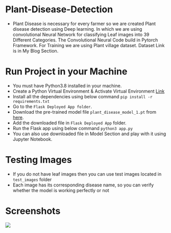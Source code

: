 # Plant-Disease-Detection
 * Plant Disease is necessary for every farmer so we are created Plant disease detection using Deep learning. In which we are using convolutional Neural Network for classifying Leaf images into 39 Different Categories. The Convolutional Neural Code build in Pytorch Framework. For Training we are using Plant village dataset. Dataset Link is in My Blog Section.
# Run Project in your Machine
 * You must have Python3.8 installed in your machine.
 * Create a Python Virtual Environment & Activate Virtual Environment [Link](https://docs.python.org/3/tutorial/venv.html)
 * Install all the dependencies using below command `pip install -r requirements.txt`
 * Go to the `Flask Deployed App folder`.
 * Download the pre-trained model file `plant_disease_model_1.pt` from [here](https://drive.google.com/file/d/1d2W2oZUZQ9dneNXpoR5htKrZDHCmnlak/view?usp=sharing).
 * Add the downloaded file in `Flask Deployed App` folder.
 * Run the Flask app using below command `python3 app.py`
 * You can also use downloaded file in Model Section and play with it using Jupyter Notebook.
# Testing Images
 * If you do not have leaf images then you can use test images located in `test_images` folder
 * Each image has its corresponding disease name, so you can verify whether the model is working perfectly or not
# Screenshots
![](https://drive.google.com/file/d/1wHGdeEQlK4-eMfLM4F3cVJMx5wAU4gBo/view?usp=sharing)
